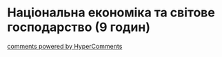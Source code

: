 <div id="hypercomments_widget" class="js-hypercomments-widget invisible"></div>

# Національна економіка та світове господарство (9 годин)

<div class="js-hypercomments-container">
<a href="http://hypercomments.com" class="hc-link" title="comments widget">comments powered by HyperComments</a>
</div>